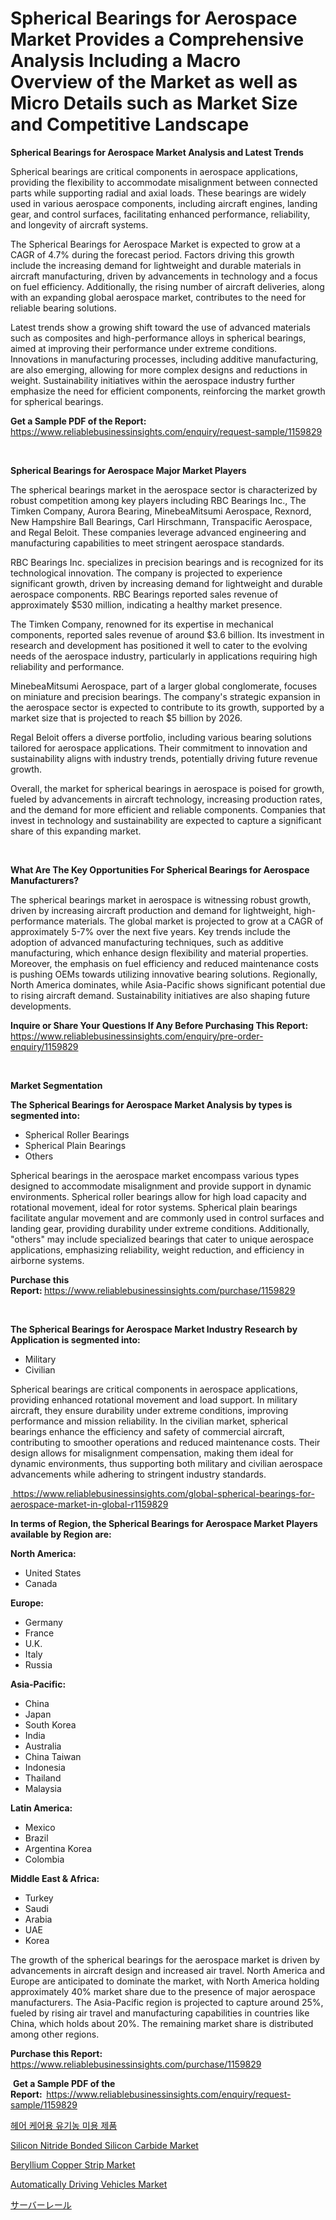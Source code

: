 <p><h1>Spherical Bearings for Aerospace Market Provides a Comprehensive Analysis Including a Macro Overview of the Market as well as Micro Details such as Market Size and Competitive Landscape</h1></p><p><strong>Spherical Bearings for Aerospace Market Analysis and Latest Trends</strong></p>
<p><p>Spherical bearings are critical components in aerospace applications, providing the flexibility to accommodate misalignment between connected parts while supporting radial and axial loads. These bearings are widely used in various aerospace components, including aircraft engines, landing gear, and control surfaces, facilitating enhanced performance, reliability, and longevity of aircraft systems.</p><p>The Spherical Bearings for Aerospace Market is expected to grow at a CAGR of 4.7% during the forecast period. Factors driving this growth include the increasing demand for lightweight and durable materials in aircraft manufacturing, driven by advancements in technology and a focus on fuel efficiency. Additionally, the rising number of aircraft deliveries, along with an expanding global aerospace market, contributes to the need for reliable bearing solutions. </p><p>Latest trends show a growing shift toward the use of advanced materials such as composites and high-performance alloys in spherical bearings, aimed at improving their performance under extreme conditions. Innovations in manufacturing processes, including additive manufacturing, are also emerging, allowing for more complex designs and reductions in weight. Sustainability initiatives within the aerospace industry further emphasize the need for efficient components, reinforcing the market growth for spherical bearings.</p></p>
<p><strong>Get a Sample PDF of the Report:&nbsp;</strong> <a href="https://www.reliablebusinessinsights.com/enquiry/request-sample/1159829">https://www.reliablebusinessinsights.com/enquiry/request-sample/1159829</a></p>
<p>&nbsp;</p>
<p><strong>Spherical Bearings for Aerospace Major Market Players</strong></p>
<p><p>The spherical bearings market in the aerospace sector is characterized by robust competition among key players including RBC Bearings Inc., The Timken Company, Aurora Bearing, MinebeaMitsumi Aerospace, Rexnord, New Hampshire Ball Bearings, Carl Hirschmann, Transpacific Aerospace, and Regal Beloit. These companies leverage advanced engineering and manufacturing capabilities to meet stringent aerospace standards.</p><p>RBC Bearings Inc. specializes in precision bearings and is recognized for its technological innovation. The company is projected to experience significant growth, driven by increasing demand for lightweight and durable aerospace components. RBC Bearings reported sales revenue of approximately $530 million, indicating a healthy market presence.</p><p>The Timken Company, renowned for its expertise in mechanical components, reported sales revenue of around $3.6 billion. Its investment in research and development has positioned it well to cater to the evolving needs of the aerospace industry, particularly in applications requiring high reliability and performance.</p><p>MinebeaMitsumi Aerospace, part of a larger global conglomerate, focuses on miniature and precision bearings. The company's strategic expansion in the aerospace sector is expected to contribute to its growth, supported by a market size that is projected to reach $5 billion by 2026.</p><p>Regal Beloit offers a diverse portfolio, including various bearing solutions tailored for aerospace applications. Their commitment to innovation and sustainability aligns with industry trends, potentially driving future revenue growth.</p><p>Overall, the market for spherical bearings in aerospace is poised for growth, fueled by advancements in aircraft technology, increasing production rates, and the demand for more efficient and reliable components. Companies that invest in technology and sustainability are expected to capture a significant share of this expanding market.</p></p>
<p>&nbsp;</p>
<p><strong>What Are The Key Opportunities For Spherical Bearings for Aerospace Manufacturers?</strong></p>
<p><p>The spherical bearings market in aerospace is witnessing robust growth, driven by increasing aircraft production and demand for lightweight, high-performance materials. The global market is projected to grow at a CAGR of approximately 5-7% over the next five years. Key trends include the adoption of advanced manufacturing techniques, such as additive manufacturing, which enhance design flexibility and material properties. Moreover, the emphasis on fuel efficiency and reduced maintenance costs is pushing OEMs towards utilizing innovative bearing solutions. Regionally, North America dominates, while Asia-Pacific shows significant potential due to rising aircraft demand. Sustainability initiatives are also shaping future developments.</p></p>
<p><strong>Inquire or Share Your Questions If Any Before Purchasing This Report:</strong> <a href="https://www.reliablebusinessinsights.com/enquiry/pre-order-enquiry/1159829">https://www.reliablebusinessinsights.com/enquiry/pre-order-enquiry/1159829</a></p>
<p>&nbsp;</p>
<p><strong>Market Segmentation</strong></p>
<p><strong>The Spherical Bearings for Aerospace Market Analysis by types is segmented into:</strong></p>
<p><ul><li>Spherical Roller Bearings</li><li>Spherical Plain Bearings</li><li>Others</li></ul></p>
<p><p>Spherical bearings in the aerospace market encompass various types designed to accommodate misalignment and provide support in dynamic environments. Spherical roller bearings allow for high load capacity and rotational movement, ideal for rotor systems. Spherical plain bearings facilitate angular movement and are commonly used in control surfaces and landing gear, providing durability under extreme conditions. Additionally, "others" may include specialized bearings that cater to unique aerospace applications, emphasizing reliability, weight reduction, and efficiency in airborne systems.</p></p>
<p><strong>Purchase this Report:&nbsp;</strong><a href="https://www.reliablebusinessinsights.com/purchase/1159829">https://www.reliablebusinessinsights.com/purchase/1159829</a></p>
<p>&nbsp;</p>
<p><strong>The Spherical Bearings for Aerospace Market Industry Research by Application is segmented into:</strong></p>
<p><ul><li>Military</li><li>Civilian</li></ul></p>
<p><p>Spherical bearings are critical components in aerospace applications, providing enhanced rotational movement and load support. In military aircraft, they ensure durability under extreme conditions, improving performance and mission reliability. In the civilian market, spherical bearings enhance the efficiency and safety of commercial aircraft, contributing to smoother operations and reduced maintenance costs. Their design allows for misalignment compensation, making them ideal for dynamic environments, thus supporting both military and civilian aerospace advancements while adhering to stringent industry standards.</p></p>
<p><a href="https://www.reliablebusinessinsights.com/global-spherical-bearings-for-aerospace-market-in-global-r1159829">&nbsp;https://www.reliablebusinessinsights.com/global-spherical-bearings-for-aerospace-market-in-global-r1159829</a></p>
<p><strong>In terms of Region, the Spherical Bearings for Aerospace Market Players available by Region are:</strong></p>
<p>
    <p> <strong> North America: </strong>
        <ul>
            <li>United States</li>
            <li>Canada</li>
        </ul>
        </p> 
    <p> <strong> Europe: </strong>
        <ul>
            <li>Germany</li>
            <li>France</li>
            <li>U.K.</li>
            <li>Italy</li>
            <li>Russia</li>
        </ul>
        </p> 
    <p> <strong> Asia-Pacific: </strong>
        <ul>
            <li>China</li>
            <li>Japan</li>
            <li>South Korea</li>
            <li>India</li>
            <li>Australia</li>
            <li>China Taiwan</li>
            <li>Indonesia</li>
            <li>Thailand</li>
            <li>Malaysia</li>
        </ul>
        </p> 
    <p> <strong> Latin America: </strong>
        <ul>
            <li>Mexico</li>
            <li>Brazil</li>
            <li>Argentina Korea</li>
            <li>Colombia</li>
        </ul>
        </p> 
    <p> <strong> Middle East & Africa: </strong>
        <ul>
            <li>Turkey</li>
            <li>Saudi</li>
            <li>Arabia</li>
            <li>UAE</li>
            <li>Korea</li>
        </ul>
    </p>
    </p>
<p><p>The growth of the spherical bearings for the aerospace market is driven by advancements in aircraft design and increased air travel. North America and Europe are anticipated to dominate the market, with North America holding approximately 40% market share due to the presence of major aerospace manufacturers. The Asia-Pacific region is projected to capture around 25%, fueled by rising air travel and manufacturing capabilities in countries like China, which holds about 20%. The remaining market share is distributed among other regions.</p></p>
<p><strong>Purchase this Report: </strong><a href="https://www.reliablebusinessinsights.com/purchase/1159829">https://www.reliablebusinessinsights.com/purchase/1159829</a></p>
<p>&nbsp;<strong>Get a Sample PDF of the Report:&nbsp;&nbsp;</strong><a href="https://www.reliablebusinessinsights.com/enquiry/request-sample/1159829">https://www.reliablebusinessinsights.com/enquiry/request-sample/1159829</a></p>
<p><strong></strong></p>
<p><p><a href="https://medium.com/@serenitywlt52/%EC%84%B8%EA%B3%84-organic-beauty-products-for-haircare-market-%EC%9D%80-2024%EC%97%90%EC%84%9C-2031%EB%A1%9C-%EC%97%B0%ED%8F%89%EA%B7%A0-%EC%A6%9D%EA%B0%80%EC%9C%A8%EC%9D%84-%EB%B3%B4%EC%9D%BC-%EA%B2%83%EC%9C%BC%EB%A1%9C-%EC%98%88%EC%83%81%EB%90%A9%EB%8B%88%EB%8B%A4-7012d1def8e8">헤어 케어용 유기농 미용 제품</a></p><p><a href="https://issuu.com/reportprime-2/docs/silicon-nitride-bonded-silicon-carb_890fbd41448e1f">Silicon Nitride Bonded Silicon Carbide Market</a></p><p><a href="https://issuu.com/reportprime-2/docs/beryllium-copper-strip-market-size-_6e17f428bb4e0d">Beryllium Copper Strip Market</a></p><p><a href="https://github.com/CarolynWatkins697/Market-Research-Report-List-1/blob/main/automatically-driving-vehicles-market.md">Automatically Driving Vehicles Market</a></p><p><a href="https://medium.com/@jodyw20/server-rails-market-%E3%81%AE%E3%82%B0%E3%83%AD%E3%83%BC%E3%83%90%E3%83%AB%E5%B8%82%E5%A0%B4%E6%A6%82%E8%A6%81%E3%81%AF-%E4%B8%96%E7%95%8C%E3%81%8A%E3%82%88%E3%81%B3%E4%B8%BB%E8%A6%81%E5%B8%82%E5%A0%B4%E3%81%AB%E3%81%8A%E3%81%91%E3%82%8B%E6%A5%AD%E7%95%8C%E3%81%AB%E5%BD%B1%E9%9F%BF%E3%82%92%E4%B8%8E%E3%81%88%E3%82%8B%E4%B8%BB%E8%A6%81%E3%81%AA%E3%83%88%E3%83%AC%E3%83%B3%E3%83%89%E3%81%AB%E3%81%A4%E3%81%84%E3%81%A6-%E7%8B%AC%E8%87%AA%E3%81%AE%E8%A6%96%E7%82%B9%E3%82%92%E6%8F%90%E4%BE%9B%E3%81%97%E3%81%BE%E3%81%99-cf8ce79931ca">サーバーレール</a></p></p>